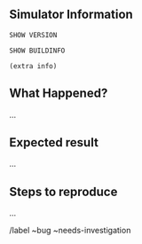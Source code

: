 <!-- scspell-id: 050905c8-4812-11ed-9ae9-80ee73e9b8e7 -->
<!-- SPDX-License-Identifier: FSFAP -->
<!-- Copyright (c) 2022-current The DPS8M Development Team and contributors -->

## Simulator Information

<!--  Include the complete output of the following simulator commands,
      replacing the text between the ``` characters with the output.
 -->

```
SHOW VERSION
```

```
SHOW BUILDINFO
```

<!--
      Users of UNIX-like operating systems should provide the
      following extra information, replacing the '(extra info)'
      text in the section delimited by ``` characters below.


      $ uname -a
      $ cat /etc/*eleas

      FreeBSD?   Also include:  freebsd-version
      SunOS?     Also include:  isainfo -v
      AIX?       Also include:  prtconf
      macOS?     Also include:  sw_vers
      Linux?     Also include:  lsb_release -a
 -->

```
(extra info)
```



## What Happened?

<!--  Provide a brief description of what happened.
      If a backtrace was printed, add the text here.
  -->

...

## Expected result

<!--  What do you think should have happened? -->

...

## Steps to reproduce

<!--  List the steps required to produce the problem. -->

...

<!--  External reporters, leave the lines below intact. -->

/label ~bug ~needs-investigation
